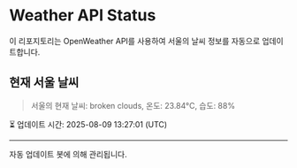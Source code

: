 
# Weather API Status

이 리포지토리는 OpenWeather API를 사용하여 서울의 날씨 정보를 자동으로 업데이트합니다.

## 현재 서울 날씨
> 서울의 현재 날씨: broken clouds, 온도: 23.84°C, 습도: 88%

⏳ 업데이트 시간: 2025-08-09 13:27:01 (UTC)

---
자동 업데이트 봇에 의해 관리됩니다.
